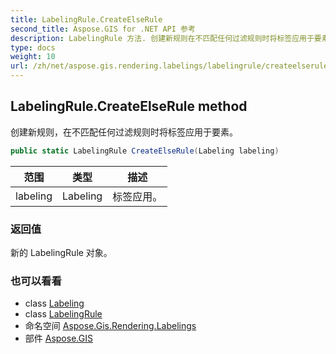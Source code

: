```yaml
---
title: LabelingRule.CreateElseRule
second_title: Aspose.GIS for .NET API 参考
description: LabelingRule 方法. 创建新规则在不匹配任何过滤规则时将标签应用于要素
type: docs
weight: 10
url: /zh/net/aspose.gis.rendering.labelings/labelingrule/createelserule/
---
```

## LabelingRule.CreateElseRule method

创建新规则，在不匹配任何过滤规则时将标签应用于要素。

```csharp
public static LabelingRule CreateElseRule(Labeling labeling)
```

| 范围 | 类型 | 描述 |
| --- | --- | --- |
| labeling | Labeling | 标签应用。 |

### 返回值

新的 LabelingRule 对象。

### 也可以看看

* class [Labeling](../../labeling/)
* class [LabelingRule](../)
* 命名空间 [Aspose.Gis.Rendering.Labelings](../../labelingrule/)
* 部件 [Aspose.GIS](../../../)


